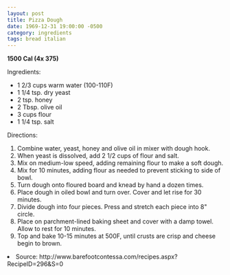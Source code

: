 ```yaml
---
layout: post
title: Pizza Dough
date: 1969-12-31 19:00:00 -0500
category: ingredients
tags: bread italian
---
```

<b>1500 Cal (4x 375)</b>
<p>Ingredients:</p><ul>
<li>1 2/3  cups	warm water (100-110F)</li>
<li>1 1/4  tsp.	dry yeast</li>
<li>2 tsp.	honey</li>
<li>2 Tbsp.	olive oil</li>
<li>3 cups	flour</li>
<li>1 1/4 tsp.	salt</li>
</ul>
<p>Directions:</p>
<ol>
<li>Combine water, yeast, honey and olive oil in mixer with dough hook.</li>
<li>When yeast is dissolved, add 2 1/2 cups of flour and salt.</li>
<li>Mix on medium-low speed, adding remaining flour to make a soft dough.</li>
<li>Mix for 10 minutes, adding flour as needed to prevent sticking to side of bowl.</li>
<li>Turn dough onto floured board and knead by hand a dozen times.</li>
<li>Place dough in oiled bowl and turn over.  Cover and let rise for 30 minutes.</li>
<li>Divide dough into four pieces.  Press and stretch each piece into 8" circle.</li>
<li>Place on parchment-lined baking sheet and cover with a damp towel.  Allow to rest for 10 minutes.</li>
<li>Top and bake 10-15 minutes at 500F, until crusts are crisp and cheese begin to brown.</li>
</ol>
<li>Source: http://www.barefootcontessa.com/recipes.aspx?RecipeID=296&S=0 </li>
